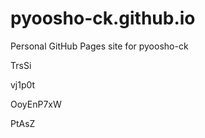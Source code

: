 # pyoosho-ck.github.io
Personal GitHub Pages site for pyoosho-ck








TrsSi




vj1p0t


OoyEnP7xW

PtAsZ
